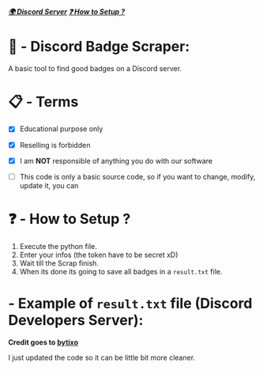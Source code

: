 ##### [🌍 Discord Server](https://discord.gg/rNbcUvV7) [❓ How to Setup ?](https://github.com/Ib69/discord-badge-scraper/blob/main/README.md#---how-to-setup-)

# 🔎 - Discord Badge Scraper:
A basic tool to find good badges on a Discord server.

# 📋 - Terms
- [x] Educational purpose only
- [x] Reselling is forbidden
- [x] I am **NOT** responsible of anything you do with our software
- [ ] This code is only a basic source code, so if you want to change, modify, update it, you can


# ❓ - How to Setup ?
1. Execute the python file.
2. Enter your infos (the token have to be secret xD)
3. Wait till the Scrap finish.
4. When its done its going to save all badges in a `result.txt` file.


#  - Example of `result.txt` file (Discord Developers Server):



**Credit goes to [bytixo](https://github.com/bytixo/BadgeScraper)**

I just updated the code so it can be little bit more cleaner.

